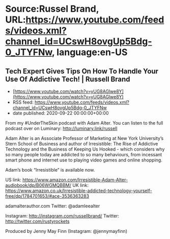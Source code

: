 # Source:Russel Brand, URL:https://www.youtube.com/feeds/videos.xml?channel_id=UCswH8ovgUp5Bdg-0_JTYFNw, language:en-US

## Tech Expert Gives Tips On How To Handle Your Use Of Addictive Tech! | Russell Brand
 - [https://www.youtube.com/watch?v=yUG8AGlwe8Y](https://www.youtube.com/watch?v=yUG8AGlwe8Y)
 - RSS feed: https://www.youtube.com/feeds/videos.xml?channel_id=UCswH8ovgUp5Bdg-0_JTYFNw
 - date published: 2020-09-22 00:00:00+00:00

From my #UnderTheSkin podcast with Adam Alter. You can listen to the full podcast over on Luminary: http://luminary.link/russell

Adam Alter is an Associate Professor of Marketing at New York University’s Stern School of Business and author of Irresistible: The Rise of Addictive Technology and the Business of Keeping Us Hooked - which considers why so many people today are addicted to so many behaviours, from incessant smart phone and internet use to playing video games and online shopping. 

Adam’s book “Irresistible” is available now.

US link: https://www.amazon.com/Irresistible-Adam-Alter-audiobook/dp/B06WGMQBBM/ 
UK link: https://www.amazon.co.uk/Irresistible-addicted-technology-yourself-free/dp/1784701653/#ace-3536363283 

adamalterauthor.com
Twitter: @adamleealter

Instagram: http://instagram.com/russellbrand/
Twitter: http://twitter.com/rustyrockets

Produced by Jenny May Finn (Instagram: @jennymayfinn)

